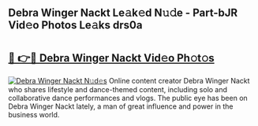 ## Debra Winger Nackt Le𝚊k𝚎d N𝚞𝚍e - Part-bJR Vid𝚎o Photos Le𝚊ks drs0a

# <h2><a href="http://fbaxs2u.evod.top/?m=Debra+Winger+Nackt">🔗 👉🔴 Debra Winger Nackt Vid𝚎o Ph𝚘t𝚘s</a></h2>

[![Debra Winger Nackt N𝚞d𝚎s](https://i.imgur.com/8V9OHl7.gif)](http://fbaxs2u.evod.top/?m=Debra+Winger+Nackt)
Online content creator Debra Winger Nackt who shares lifestyle and dance-themed content, including solo and collaborative dance performances and vlogs. The public eye has been on Debra Winger Nackt lately, a man of great influence and power in the business world. 
